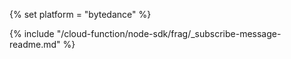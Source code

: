{% set platform = "bytedance" %}

{% include "/cloud-function/node-sdk/frag/_subscribe-message-readme.md" %}
